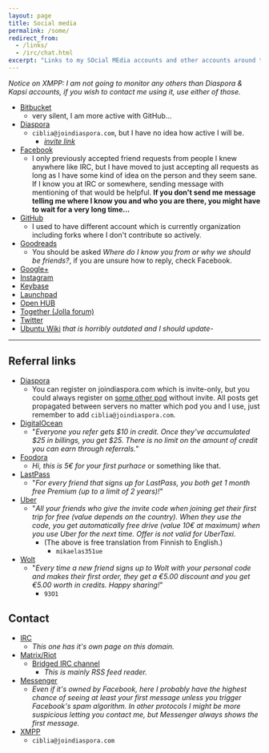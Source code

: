 ```yaml
---
layout: page
title: Social media
permalink: /some/
redirect_from:
  - /links/
  - /irc/chat.html
excerpt: "Links to my SOcial MEdia accounts and other accounts around the internet."
---
```


*Notice on XMPP: I am not going to monitor any others than Diaspora & Kapsi
 accounts, if you wish to contact me using it, use either of those.*

* [Bitbucket](http://bitbucket.org/Ciblia)
    * very silent, I am more active with GitHub…
* [Diaspora](https://joindiaspora.con/u/ciblia)
    * `ciblia@joindiaspora.com`, but I have no idea how active I will be.
      * *[invite link](https://joindiaspora.com/i/0d50c7e1cbed)*
* [Facebook](https://facebook.com/mikaelahmsuomalainen)
    * I only previously accepted friend requests from people I knew
      anywhere like IRC, but I have moved to just accepting all requests
      as long as I have some kind of idea on the person and they seem sane.
      If I know you at IRC or somewhere, sending message with mentioning of
      that would be helpful. **If you don't send me message telling me
      where I know you and who you are there, you might have to wait for
      a very long time...**
* [GitHub](https://github.com/Mikaela)
    * I used to have different account which is currently organization
      including forks where I don't contribute so actively.
* [Goodreads](https://www.goodreads.com/user/show/11147845-mikaela-suomalainen)
    * You should be asked *Where do I know you from or why we should be
      friends?*, if you are unsure how to reply, check Facebook.
* [Google+](https://plus.google.com/102194700669991420126)
* [Instagram](https://www.instagram.com/mikaelahmsuomalainen/)
* [Keybase](http://keybase.io/Mikaela)
* [Launchpad](https://launchpad.net/~mikaela)
* [Open HUB](https://www.openhub.net/accounts/Mikaela)
* [Together (Jolla forum)](https://together.jolla.com/users/6732/mikaela/)
* [Twitter](https://twitter.com/Inaneierase)
* [Ubuntu Wiki](https://wiki.ubuntu.com/mikaela) *that is horribly outdated
and I should update-*

* * * * *

## Referral links

* [Diaspora](https://joindiaspora.com/i/0d50c7e1cbed)
    * You can register on joindiaspora.com which is invite-only, but
      you could always register on [some other pod](https://podupti.me/)
      without invite. All posts get propagated between servers no matter
      which pod you and I use, just remember to add
      `ciblia@joindiaspora.com`.
* [DigitalOcean](https://www.digitalocean.com/?refcode=ed2a94e7eb56)
    * "*Everyone you refer gets $10 in credit. Once they’ve accumulated $25
      in billings, you get $25. There is no limit on the amount of credit
      you can earn through referrals.*"
* [Foodora](https://bnc.lt/YR5e/4zjo1gF4ev)
    * *Hi, this is 5€ for your first purhace* or something like that.
* [LastPass](https://lastpass.com/f?884346)
    * "*For every friend that signs up for LastPass, you both get 1 month
      free Premium (up to a limit of 2 years)!*"
* [Uber](https://www.uber.com/invite/mikaelas351ue)
    * "*All your friends who give the invite code when joining get their
        first trip for free (value depends on the country). When they use
        the code, you get automatically free drive (value 10€ at maximum)
        when you use Uber for the next time. Offer is not valid for
        UberTaxi.*
        * (The above is free translation from Finnish to English.)
            * `mikaelas351ue`
* [Wolt](http://get.woltapp.com/93O1)
    * "*Every time a new friend signs up to Wolt with your personal code
      and makes their first order, they get a €5.00 discount and you get
      €5.00 worth in credits. Happy sharing!*"
        * `93O1`

## Contact

* [IRC](/irc)
    * *This one has it's own page on this domain.*
* [Matrix/Riot](https://matrix.to/#/@ciblia:matrix.org)
    * [Bridged IRC channel](https://matrix.to/#/#freenode_##Mikaela:matrix.org)
        * *This is mainly RSS feed reader.*
* [Messenger](https://m.me/mikaelahmsuomalainen)
    * *Even if it's owned by Facebook, here I probably have the highest
      chance of seeing at least your first message unless you trigger
      Facebook's spam algorithm. In other protocols I might be more
      suspicious letting you contact me, but Messenger always shows
      the first message.*
* [XMPP](https://xmpp.org/about)
    * `ciblia@joindiaspora.com`
